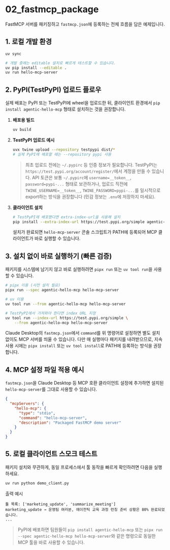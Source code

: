 # 02_fastmcp_package

FastMCP 서버를 패키징하고 `fastmcp.json`에 등록하는 전체 흐름을 담은 예제입니다.

## 1. 로컬 개발 환경
```bash
uv sync

# 개발 중에는 editable 설치로 빠르게 테스트할 수 있습니다.
uv pip install --editable .
uv run hello-mcp-server
```

## 2. PyPI(TestPyPI) 업로드 플로우
실제 배포는 PyPI 또는 TestPyPI에 wheel을 업로드한 뒤, 클라이언트 환경에서 `pip install agentic-hello-mcp` 형태로 설치하는 것을 권장합니다.

1. **배포용 빌드**
   ```bash
   uv build
   ```
2. **TestPyPI 업로드 예시**
   ```bash
   uvx twine upload --repository testpypi dist/*
   # 실제 PyPI에 배포할 때는 --repository pypi 사용
   ```
   > 최초 업로드 전에는 `~/.pypirc` 등 인증 정보가 필요합니다. TestPyPI는 `https://test.pypi.org/account/register/`에서 계정을 만들 수 있습니다. API 토큰은 보통 `~/.pypirc`에 `username=__token__`, `password=pypi-...` 형태로 보관하거나, 업로드 직전에 `TWINE_USERNAME=__token__`, `TWINE_PASSWORD=pypi-...`를 일시적으로 export하는 방식을 권장합니다 (민감 정보는 `.env`에 저장하지 마세요).
3. **클라이언트 설치**
   ```bash
   # TestPyPI에 배포했다면 extra-index-url을 사용해 설치
   pip install --extra-index-url https://test.pypi.org/simple agentic-hello-mcp
   ```
   설치가 완료되면 `hello-mcp-server` 콘솔 스크립트가 PATH에 등록되어 MCP 클라이언트가 바로 실행할 수 있습니다.

## 3. 설치 없이 바로 실행하기 (빠른 검증)
패키지를 시스템에 남기지 않고 바로 실행하려면 `pipx run` 또는 `uv tool run`을 사용할 수 있습니다.

```bash
# pipx 이용 (사전 설치 필요)
pipx run --spec agentic-hello-mcp hello-mcp-server

# uv 이용
uv tool run --from agentic-hello-mcp hello-mcp-server

# TestPyPI에서 가져와야 한다면 index URL 지정
uv tool run --index-url https://test.pypi.org/simple \
    --from agentic-hello-mcp hello-mcp-server
```

Claude Desktop의 `fastmcp.json`에서 `command`를 위 명령어로 설정하면 별도 설치 없이도 MCP 서버를 띄울 수 있습니다. 다만 매 실행마다 패키지를 내려받으므로, 지속 사용 시에는 `pipx install` 또는 `uv tool install`로 PATH에 등록하는 방식을 권장합니다.

## 4. MCP 설정 파일 적용 예시
`fastmcp.json`을 Claude Desktop 등 MCP 호환 클라이언트 설정에 추가하면 설치된 `hello-mcp-server`를 그대로 사용할 수 있습니다.
```json
{
  "mcpServers": {
    "hello-mcp": {
      "type": "stdio",
      "command": "hello-mcp-server",
      "description": "Packaged FastMCP demo server"
    }
  }
}
```

## 5. 로컬 클라이언트 스모크 테스트
패키지 설치와 무관하게, 동일 프로세스에서 툴 동작을 빠르게 확인하려면 다음을 실행하세요.
```bash
uv run python demo_client.py
```
출력 예시
```
툴 목록: ['marketing_update', 'summarize_meeting']
marketing_update → 운영팀 여러분, 에이전틱 교육 과정 런칭 준비 상황은 80% 완료되었습니다.
...
```

> PyPI에 배포하면 팀원들이 `pip install agentic-hello-mcp` 또는 `pipx run --spec agentic-hello-mcp hello-mcp-server`와 같은 명령으로 동일한 MCP 툴을 바로 사용할 수 있습니다.
